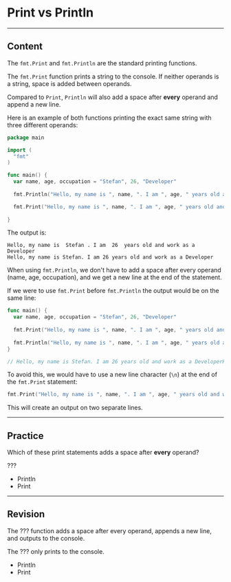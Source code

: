 ﻿---
author: Stefan-Stojanovic

type: normal

category: how-to

---

# Print vs Println

---
## Content

The `fmt.Print` and `fmt.Println` are the standard printing functions.

The `fmt.Print` function prints a string to the console. If neither operands is a string, space is added between operands.

Compared to `Print`, `Println` will also add a space after **every** operand and append a new line.

Here is an example of both functions printing the exact same string with three different operands:

```go
package main

import (
  "fmt"
)

func main() {
  var name, age, occupation = "Stefan", 26, "Developer"
  
  fmt.Println("Hello, my name is ", name, ". I am ", age, " years old and work as a ", occupation)

  fmt.Print("Hello, my name is ", name, ". I am ", age, " years old and work as a ", occupation)
	
}
```

The output is:

```plain-text
Hello, my name is  Stefan . I am  26  years old and work as a  Developer
Hello, my name is Stefan. I am 26 years old and work as a Developer
```

When using `fmt.Println`, we don't have to add a space after every operand (name, age, occupation), and we get a new line at the end of the statement.

If we were to use `fmt.Print` before `fmt.Println` the output would be on the same line:

```go
func main() {
  var name, age, occupation = "Stefan", 26, "Developer"
	
  fmt.Print("Hello, my name is ", name, ". I am ", age, " years old and work as a ", occupation)
	
  fmt.Println("Hello, my name is ", name, ". I am ", age, " years old and work as a ", occupation)
}

// Hello, my name is Stefan. I am 26 years old and work as a DeveloperHello, my name is  Stefan . I am  26  years old and work as a  Developer 
```

To avoid this, we would have to use a new line character (`\n`) at the end of the `fmt.Print` statement:

```go
fmt.Print("Hello, my name is ", name, ". I am ", age, " years old and work as a ", occupation,"\n")
```

This will create an output on two separate lines.

---
## Practice

Which of these print statements adds a space after **every** operand?

???

- Println
- Print

---
## Revision

The ??? function adds a space after every operand, appends a new line, and outputs to the console.

The ??? only prints to the console.

- Println
- Print